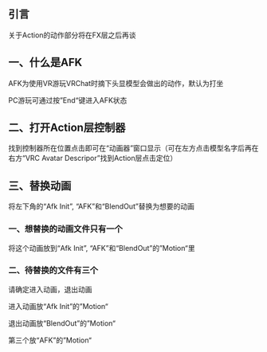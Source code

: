 
## 引言

关于Action的动作部分将在FX层之后再谈

## 一、什么是AFK

AFK为使用VR游玩VRChat时摘下头显模型会做出的动作，默认为打坐

PC游玩可通过按”End“键进入AFK状态

## 二、打开Action层控制器

找到控制器所在位置点击即可在“动画器”窗口显示（可在左方点击模型名字后再在右方“VRC Avatar Descripor”找到Action层点击定位）

## 三、替换动画

将左下角的“Afk Init”, “AFK”和“BlendOut”替换为想要的动画

### 一、想替换的动画文件只有一个

将这个动画放到“Afk Init”, “AFK”和“BlendOut”的”Motion“里

### 二、待替换的文件有三个

请确定进入动画，退出动画

进入动画放“Afk Init”的”Motion“

退出动画放“BlendOut”的”Motion“

第三个放“AFK”的”Motion“